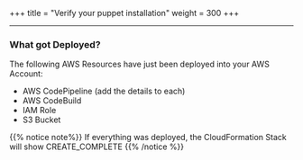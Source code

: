 +++
title = "Verify your puppet installation"
weight = 300
+++

---

### What got Deployed?
The following AWS Resources have just been deployed into your AWS Account:

- AWS CodePipeline (add the details to each)
- AWS CodeBuild
- IAM Role
- S3 Bucket

{{% notice note%}}
If everything was deployed, the CloudFormation Stack will show CREATE_COMPLETE
{{% /notice %}}

